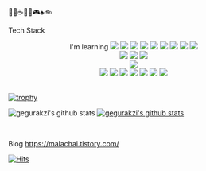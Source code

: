 
🍹🥃☕🕺🎤🎮♠🚲


 <summary>Tech Stack</summary>
   <p><p align='center'>
 I'm learning <img src="https://img.shields.io/badge/Java-3776AB?style=flat-square&logo=Java&logoColor=white"/> </a>
 <img src="https://img.shields.io/badge/Spring-3776AB?style=flat-square&logo=Spring&logoColor=white"/> </a>
 <img src="https://img.shields.io/badge/Spring Boot-3776AB?style=flat-square&logo=SpringBoot&logoColor=white"/> </a>
 <img src="https://img.shields.io/badge/Thymeleaf-3776AB?style=flat-square&logo=Thymeleaf&logoColor=white"/> </a>
 <img src="https://img.shields.io/badge/JSP-3776AB?style=flat-square&logo=JSP&logoColor=white"/> </a>
 <img src="https://img.shields.io/badge/Python-3776AB?style=flat-square&logo=Python&logoColor=white"/> </a>
 <img src="https://img.shields.io/badge/Tensorflow-150458?style=flat-square&logo=Tensorflow&logoColor=white"/></a>
 <img src="https://img.shields.io/badge/NumPy-013243?style=flat-square&logo=NumPy&logoColor=white"/></a>
 <img src="https://img.shields.io/badge/JavaScript-F7DF1E?style=flat-square&logo=JavaScript&logoColor=white"/></a><br>
 <img src="https://img.shields.io/badge/C-A8B9CC?style=flat-square&logo=C&logoColor=white"/> </a>
 <img src="https://img.shields.io/badge/C++-A8B9CC?style=flat-square&logo=C++&logoColor=white"/> </a>
 <img src="https://img.shields.io/badge/AWS-4479A1?style=flat-square&logo=AWS&logoColor=white"/></a><br>
 <img src="https://img.shields.io/badge/MySQL-4479A1?style=flat-square&logo=MySQL&logoColor=white"/></a><br>
 <img src="https://img.shields.io/badge/Linux-005571?style=flat-square&logo=Linux&logoColor=white"/></a>
 <img src="https://img.shields.io/badge/CentOS-005571?style=flat-square&logo=CentOS&logoColor=white"/></a>
 <img src="https://img.shields.io/badge/Docker-005571?style=flat-square&logo=Docker&logoColor=white"/></a>
 <img src="https://img.shields.io/badge/Hadoop-005571?style=flat-square&logo=Hadoop&logoColor=white"/></a>
 <img src="https://img.shields.io/badge/ZooKeeper-005571?style=flat-square&logo=ZooKeeper&logoColor=white"/></a>
 <img src="https://img.shields.io/badge/Hive-005571?style=flat-square&logo=Hive&logoColor=white"/></a>
 <img src="https://img.shields.io/badge/Spark-005571?style=flat-square&logo=Spark&logoColor=white"/></a>

<br>
<br>

[![trophy](https://github-profile-trophy.vercel.app/?username=gegurakzi&row=1)](https://github.com/ryo-ma/github-profile-trophy)

![gegurakzi's github stats](https://github-readme-stats.vercel.app/api?username=gegurakzi&show_icons=true)
[![gegurakzi's github stats](https://github-readme-stats.vercel.app/api/top-langs/?username=gegurakzi&show_icons=true&hide_border=true&title_color=004386&icon_color=004386&layout=compact)](https://github.com/gegurakzi)

<br> 

Blog https://malachai.tistory.com/

[![Hits](https://hits.seeyoufarm.com/api/count/incr/badge.svg?url=https%3A%2F%2Fgithub.com%2Fgegurakzi%2F&count_bg=%2379C83D&title_bg=%23555555&icon=&icon_color=%23E7E7E7&title=hits&edge_flat=false)](https://hits.seeyoufarm.com)
